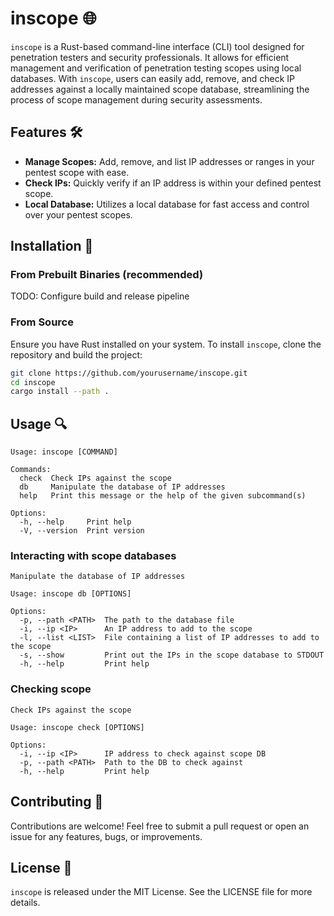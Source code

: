 # inscope 🌐

`inscope` is a Rust-based command-line interface (CLI) tool designed for penetration testers and security professionals. It allows for efficient management and verification of penetration testing scopes using local databases. With `inscope`, users can easily add, remove, and check IP addresses against a locally maintained scope database, streamlining the process of scope management during security assessments.

## Features 🛠️

- **Manage Scopes:** Add, remove, and list IP addresses or ranges in your pentest scope with ease.
- **Check IPs:** Quickly verify if an IP address is within your defined pentest scope.
- **Local Database:** Utilizes a local database for fast access and control over your pentest scopes.

## Installation 🚀
### From Prebuilt Binaries (recommended)
TODO: Configure build and release pipeline

### From Source
Ensure you have Rust installed on your system. To install `inscope`, clone the repository and build the project:

```sh
git clone https://github.com/yourusername/inscope.git
cd inscope
cargo install --path .
```

## Usage 🔍

```
Usage: inscope [COMMAND]

Commands:
  check  Check IPs against the scope
  db     Manipulate the database of IP addresses
  help   Print this message or the help of the given subcommand(s)

Options:
  -h, --help     Print help
  -V, --version  Print version
```

### Interacting with scope databases
```
Manipulate the database of IP addresses

Usage: inscope db [OPTIONS]

Options:
  -p, --path <PATH>  The path to the database file
  -i, --ip <IP>      An IP address to add to the scope
  -l, --list <LIST>  File containing a list of IP addresses to add to the scope
  -s, --show         Print out the IPs in the scope database to STDOUT
  -h, --help         Print help
```

### Checking scope

```
Check IPs against the scope

Usage: inscope check [OPTIONS]

Options:
  -i, --ip <IP>      IP address to check against scope DB
  -p, --path <PATH>  Path to the DB to check against
  -h, --help         Print help
```

## Contributing 🤝

Contributions are welcome! Feel free to submit a pull request or open an issue for any features, bugs, or improvements.

## License 📄

`inscope` is released under the MIT License. See the LICENSE file for more details.

